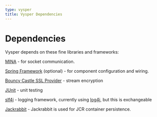 ```yaml
---
type: vysper
title: Vysper Dependencies
---
```


# Dependencies

Vysper depends on these fine libraries and frameworks:

[MINA](/) - for socket communication.

[Spring Framework](http://springframework.org/) (optional) - for component configuration and wiring.

[Bouncy Castle SSL Provider](http://www.bouncycastle.org/) - stream encryption

[JUnit](http://junit.sourceforge.net/) - unit testing

[slf4j](http://slf4j.org/) - logging framework, currently using [log4j](http://logging.apache.org/log4j), but this is exchangeable

[Jackrabbit](http://jackrabbit.apache.org/) - Jackrabbit is used for JCR container persistence.
